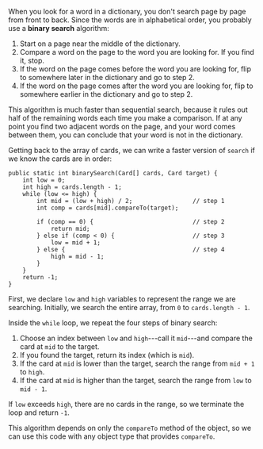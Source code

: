 When you look for a word in a dictionary, you don't search page by page from front to back. Since the words are in alphabetical order, you probably use a **binary search** algorithm:



1. Start on a page near the middle of the dictionary.
1. Compare a word on the page to the word you are looking for. If you find it, stop.
1. If the word on the page comes before the word you are looking for, flip to somewhere later in the dictionary and go to step 2.
1. If the word on the page comes after the word you are looking for, flip to somewhere earlier in the dictionary and go to step 2.



This algorithm is much faster than sequential search, because it rules out half of the remaining words each time you make a comparison. If at any point you find two adjacent words on the page, and your word comes between them, you can conclude that your word is not in the dictionary.

Getting back to the array of cards, we can write a faster version of `search` if we know the cards are in order:

```code
public static int binarySearch(Card[] cards, Card target) {
    int low = 0;
    int high = cards.length - 1;
    while (low <= high) {
        int mid = (low + high) / 2;                 // step 1
        int comp = cards[mid].compareTo(target);

        if (comp == 0) {                            // step 2
            return mid;
        } else if (comp < 0) {                      // step 3
            low = mid + 1;
        } else {                                    // step 4
            high = mid - 1;
        }
    }
    return -1;
}
```

First, we declare `low` and `high` variables to represent the range we are searching. Initially, we search the entire array, from `0` to `cards.length - 1`.

Inside the `while` loop, we repeat the four steps of binary search:



1. Choose an index between `low` and `high`---call it `mid`---and compare the card at `mid` to the target.
1. If you found the target, return its index (which is `mid`).
1. If the card at `mid` is lower than the target, search the range from `mid + 1` to `high`.
1. If the card at `mid` is higher than the target, search the range from `low` to `mid - 1`.



If `low` exceeds `high`, there are no cards in the range, so we terminate the loop and return `-1`.

This algorithm depends on only the `compareTo` method of the object, so we can use this code with any object type that provides `compareTo`.